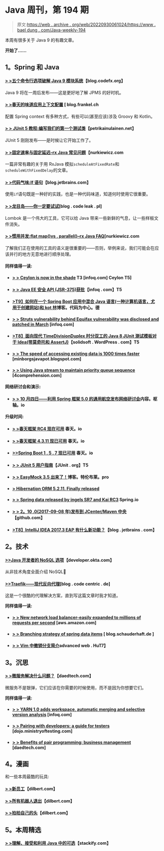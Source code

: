 # Java 周刊，第 194 期

> 原文:[https://web . archive . org/web/20220930061024/https://www . bael dung . com/Java-weekly-194](https://web.archive.org/web/20220930061024/https://www.baeldung.com/java-weekly-194)

本周有很多关于 Java 9 的有趣文章。

**开始了……**

## **1。Spring 和 Java**

#### **[> >五个命令行选项破解 Java 9 模块系统](https://web.archive.org/web/20221129011803/https://nipafx.dev/five-command-line-options-hack-java-module-system/)**【blog.codefx.org】

Java 9 将在一周后发布——这是更好地了解 JPMS 的好时机。

#### [**> >春天的味道应用上下文配置**](https://web.archive.org/web/20221129011803/https://blog.frankel.ch/flavors-spring-application-context-configuration/#gsc.tab=0) [ blog.frankel.ch

配置 Spring context 有多种方式，有些可以(甚至应该)涉及 Groovy 和 Kotlin。

#### [**> > JUnit 5 教程:编写我们的第一个测试类**](https://web.archive.org/web/20221129011803/https://www.petrikainulainen.net/programming/testing/junit-5-tutorial-writing-our-first-test-class/)【petrikainulainen.net】

JUnit 5 刚刚发布——是时候让它开始工作了。

#### [**> >固定速率与固定延迟–rx Java 常见问题**](https://web.archive.org/web/20221129011803/http://www.nurkiewicz.com/2017/09/fixed-rate-vs-fixed-delay-rxjava-faq.html)【nurkiewicz.com

一篇非常有趣的关于用 RxJava 模拟`scheduleAtFixedRate`和`scheduleWithFixedDelay`的文章。

#### [**> >代码气味:If 语句**](https://web.archive.org/web/20221129011803/https://blog.jetbrains.com/idea/2017/09/code-smells-if-statements/)【blog.jetbrains.com】

使用`if`语句既是一种好的实践，也是一种代码味道，知道何时使用它很重要。

#### [**> >龙目岛——你一定要试试**](https://web.archive.org/web/20221129011803/http://blog.codeleak.pl/2017/09/lombok-you-should-definitely-give-it-try.html)[blog . code leak . pl]

Lombok 是一个伟大的工具，它可以给 Java 带来一些新鲜的气息，让一些样板文件消失。

#### [**> >惯用并发:**flat map**()vs . parallel()–rx Java FAQ**](https://web.archive.org/web/20221129011803/http://www.nurkiewicz.com/2017/09/idiomatic-concurrency-flatmap-vs.html)[nurkiewicz.com

了解我们正在使用的工具的语义是很重要的——否则，举例来说，我们可能会在应该并行的地方无意地进行顺序处理。

#### **同样值得一读:**

*   #### **[> > Ceylon is now in the shade](https://web.archive.org/web/20221129011803/https://www.infoq.com/news/2017/09/ceylon-joins-eclipse-foundation) T3 [infoq.com] Ceylon T5]**

*   #### [**> > Java EE 安全 API (JSR-375)获批**](https://web.archive.org/web/20221129011803/https://www.infoq.com/news/2017/09/jsr-375-approved?utm_campaign=infoq_content&utm_source=infoq&utm_medium=feed&utm_term=Java)【infoq . com】T5

*   #### [**>T9】如何在一个 Spring Boot 应用中混合 Java 语言(一种计算机语言，尤用于创建网站)和 kot 林**](https://web.archive.org/web/20221129011803/https://blog.codecentric.de/en/2017/09/how-to-mix-java-and-kotlin-within-one-spring-boot-application/)博客。代码为中心。德

*   #### [**> > Struts vulnerability behind Equifax vulnerability was disclosed and patched in March**](https://web.archive.org/web/20221129011803/https://www.infoq.com/news/2017/09/struts?utm_campaign=infoq_content&utm_source=infoq&utm_medium=feed&utm_term=Java) [infoq.com]

*   #### **[>T8】面向现代 TimeDivisionDuplex 时分双工的 Java 8 JUnit 测试模板对于 Idea(带莫奇托和 AssertJ)](https://web.archive.org/web/20221129011803/https://solidsoft.wordpress.com/2017/09/12/modern-tdd-oriented-java-8-junit-test-template-for-idea-with-mockito-and-assertj/)**【solidsoft . WordPress . com】T5

*   #### [**> > The speed of accessing existing data is 1000 times faster**](https://web.archive.org/web/20221129011803/https://minborgsjavapot.blogspot.com/2017/09/the-need-for-speed-access-existing-data.html) [minborgsjavapot.blogspot.com]

*   #### [**> > Using Java stream to maintain priority queue sequence**](https://web.archive.org/web/20221129011803/http://4comprehension.com/maintaining-priorityqueue-order-with-java-streams/) [4comprehension.com]

**网络研讨会和演示:**

*   #### [**> > 10 月四日——利用 Spring 框架 5.0 的通用航空发布网络研讨会**](https://web.archive.org/web/20221129011803/https://content.pivotal.io/webinars/oct-4-getting-reactive-with-spring-framework-5-0-s-ga-release-webinar?_lrsc=987dec05-e850-4874-9f15-2a2b5f8056ac)内容。枢轴。io

**升级时间:**

*   #### **[> >春天框架 RC4 现在可用](https://web.archive.org/web/20221129011803/https://spring.io/blog/2017/09/11/spring-framework-5-0-rc4-available-now)** 春天。io

*   #### [**> >春天框架 4.3.11 现已可用**](https://web.archive.org/web/20221129011803/https://spring.io/blog/2017/09/11/spring-framework-4-3-11-available-now) 春天。io

*   #### [**>>Spring Boot 1 . 5 . 7 现已可用**](https://web.archive.org/web/20221129011803/https://spring.io/blog/2017/09/12/spring-boot-1-5-7-available-now) 春天。io

*   #### [**> > JUnit 5 用户指南**](https://web.archive.org/web/20221129011803/http://junit.org/junit5/docs/5.0.0/user-guide/#release-notes-5.0.0)【JUnit . org】T5

*   #### [**> > EasyMock 3.5 出来了！**](https://web.archive.org/web/20221129011803/http://blog.tremblay.pro/2017/09/easymock-35-is-out.html)博客。特伦布莱。pro

*   #### [**> Hibernation ORM 5.2.11\. Finally released**](https://web.archive.org/web/20221129011803/http://in.relation.to/2017/09/13/hibernate-orm-5211-final-release/)

*   #### [**> > Spring data released by ingels SR7 and Kai RC3**](https://web.archive.org/web/20221129011803/https://spring.io/blog/2017/09/11/spring-data-ingalls-sr7-and-kay-rc3-released) Spring.io

*   #### [**> > 2。10 .0(2017-09-08 年)发布到 JCenter/Maven 中央**](https://web.archive.org/web/20221129011803/https://github.com/mockito/mockito/blob/release/2.x/doc/release-notes/official.md) 【github.com】

*   #### [**>T8】IntelliJ IDEA 2017.3 EAP 有什么新功能？**](https://web.archive.org/web/20221129011803/https://blog.jetbrains.com/idea/2017/09/whats-new-in-intellij-idea-2017-3-eap/)【blog . jetbrains . com】

## **2。技术**

#### [**>>Java 开发者的 NoSQL 选项**](https://web.archive.org/web/20221129011803/https://developer.okta.com/blog/2017/09/08/nosql-options-for-java-developers)【developer.okta.com】

从非技术角度全面介绍 NoSQL🙂

#### **[>>Traefik——现代反向代理](https://web.archive.org/web/20221129011803/https://blog.codecentric.de/en/2017/09/traefik-modern-reverse-proxy/)**[blog . code centric . de]

这是一个很酷的代理解决方案，直到写这篇文章时我才知道。

**同样值得一读:**

*   #### [**> > New network load balancer-easily expanded to millions of requests per second**](https://web.archive.org/web/20221129011803/https://aws.amazon.com/blogs/aws/new-network-load-balancer-effortless-scaling-to-millions-of-requests-per-second/) [aws.amazon.com]

*   #### [**> > Branching strategy of spring data items**](https://web.archive.org/web/20221129011803/http://blog.schauderhaft.de/2017/09/07/workflow/) [ blog.schauderhaft.de ]

*   #### [**> > Vim 中撤销分支简介**](https://web.archive.org/web/20221129011803/https://advancedweb.hu/2017/09/12/vim-using-undo-branches/)advanced web . HuT7】

## **3。沉思**

#### [**> >微服务解决什么问题？**](https://web.archive.org/web/20221129011803/https://www.daedtech.com/what-problems-do-microservices-solve/)【daedtech.com】

微服务不是银弹，它们应该在你需要的时候使用，而不是因为你想要它们。

**同样值得一读:**

*   #### [**> > YARN 1.0 adds workspace, automatic merging and selective version analysis**](https://web.archive.org/web/20221129011803/https://www.infoq.com/news/2017/09/yarn-1) [infoq.com]

*   #### [**> > Pairing with developers: a guide for testers**](https://web.archive.org/web/20221129011803/https://dojo.ministryoftesting.com/lessons/pairing-with-developers-a-guide-for-testers) [dojo.ministryoftesting.com]

*   #### [**> > Benefits of pair programming: business management**](https://web.archive.org/web/20221129011803/https://www.daedtech.com/pair-programming-benefits/) [daedtech.com]

## **4。漫画**

和一些本周最酷的玩具:

#### [**> >新员工**](https://web.archive.org/web/20221129011803/http://dilbert.com/strip/2017-09-14)【dilbert.com】

#### [**> >所有机器人退出**](https://web.archive.org/web/20221129011803/http://dilbert.com/strip/2017-09-09)【dilbert.com】

#### [**> >拍拍自己的头**](https://web.archive.org/web/20221129011803/http://dilbert.com/strip/2017-08-29)【dilbert.com】

## **5。本周精选**

#### [**> >理解、接受和利用 Java 中的可选**](https://web.archive.org/web/20221129011803/https://stackify.com/optional-java/)【stackify.com】